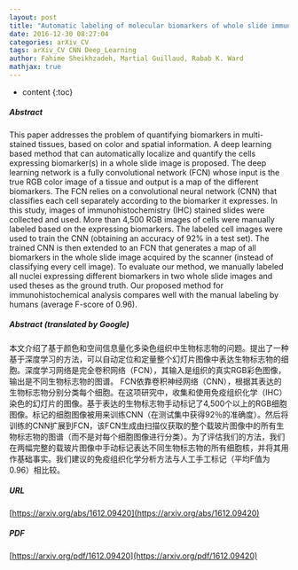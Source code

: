 ```yaml
---
layout: post
title: "Automatic labeling of molecular biomarkers of whole slide immunohistochemistry images using fully convolutional networks"
date: 2016-12-30 08:27:04
categories: arXiv_CV
tags: arXiv_CV CNN Deep_Learning
author: Fahime Sheikhzadeh, Martial Guillaud, Rabab K. Ward
mathjax: true
---
```


* content
{:toc}

##### Abstract
This paper addresses the problem of quantifying biomarkers in multi-stained tissues, based on color and spatial information. A deep learning based method that can automatically localize and quantify the cells expressing biomarker(s) in a whole slide image is proposed. The deep learning network is a fully convolutional network (FCN) whose input is the true RGB color image of a tissue and output is a map of the different biomarkers. The FCN relies on a convolutional neural network (CNN) that classifies each cell separately according to the biomarker it expresses. In this study, images of immunohistochemistry (IHC) stained slides were collected and used. More than 4,500 RGB images of cells were manually labeled based on the expressing biomarkers. The labeled cell images were used to train the CNN (obtaining an accuracy of 92% in a test set). The trained CNN is then extended to an FCN that generates a map of all biomarkers in the whole slide image acquired by the scanner (instead of classifying every cell image). To evaluate our method, we manually labeled all nuclei expressing different biomarkers in two whole slide images and used theses as the ground truth. Our proposed method for immunohistochemical analysis compares well with the manual labeling by humans (average F-score of 0.96).

##### Abstract (translated by Google)
本文介绍了基于颜色和空间信息量化多染色组织中生物标志物的问题。提出了一种基于深度学习的方法，可以自动定位和定量整个幻灯片图像中表达生物标志物的细胞。深度学习网络是完全卷积网络（FCN），其输入是组织的真实RGB彩色图像，输出是不同生物标志物的图谱。 FCN依靠卷积神经网络（CNN），根据其表达的生物标志物分别分类每个细胞。在这项研究中，收集和使用免疫组织化学（IHC）染色的幻灯片的图像。基于表达的生物标志物手动标记了4,500个以上的RGB细胞图像。标记的细胞图像被用来训练CNN（在测试集中获得92％的准确度）。然后将训练的CNN扩展到FCN，该FCN生成由扫描仪获取的整个载玻片图像中的所有生物标志物的图谱（而不是对每个细胞图像进行分类）。为了评估我们的方法，我们在两幅完整的载玻片图像中手动标记表达不同生物标志物的所有细胞核，并将其用作基础事实。我们建议的免疫组织化学分析方法与人工手工标记（平均F值为0.96）相比较。

##### URL
[https://arxiv.org/abs/1612.09420](https://arxiv.org/abs/1612.09420)

##### PDF
[https://arxiv.org/pdf/1612.09420](https://arxiv.org/pdf/1612.09420)

